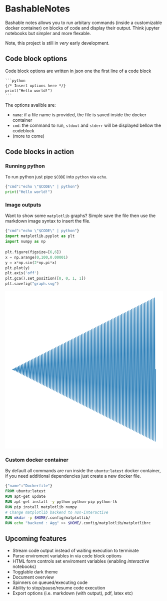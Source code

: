 # BashableNotes

Bashable notes allows you to run arbitary commands (inside a customizable docker container) on blocks of code and display their output. Think jupyter notebooks but simpler and more flexable.

Note, this project is still in _very_ early development.

## Code block options
Code block options are written in json one the first line of a code block
    
    ```python 
    {/* Insert options here */}
    print("Hello world!")
    ```
    
The options avalible are:

- `name`: if a file name is provided, the file is saved inside the docker container
- `cmd`: the command to run, `stdout` and `stderr` will be displayed bellow the codeblock
- (more to come)

## Code blocks in action

### Running python

To run python just pipe `$CODE` into `python` via `echo`.

```python 
{"cmd":"echo \"$CODE\" | python"}
print("Hello world!")
```

### Image outputs

Want to show some `matplotlib` graphs? Simple save the file then use the markdown image syntax to insert the file.

```python 
{"cmd":"echo \"$CODE\" | python"}
import matplotlib.pyplot as plt
import numpy as np

plt.figure(figsize=[6,6])
x = np.arange(0,100,0.00001)
y = x*np.sin(2*np.pi*x)
plt.plot(y)
plt.axis('off')
plt.gca().set_position([0, 0, 1, 1])
plt.savefig("graph.svg")
```

![graph](graph.svg)

### Custom docker container

By default all commands are run inside the `ubuntu:latest` docker container, if you need additional dependencies just create a new docker file.

```dockerfile 
{"name":"Dockerfile"}
FROM ubuntu:latest
RUN apt-get update
RUN apt-get install -y python python-pip python-tk
RUN pip install matplotlib numpy
# Change matplotlib backend to non-interactive
RUN mkdir -p $HOME/.config/matplotlib/
RUN echo "backend : Agg" >> $HOME/.config/matplotlib/matplotlibrc
```

## Upcoming features

- Stream code output instead of waiting execution to terminate
- Parse enviroment variables in via code block options
- HTML form controls set enviroment variables (enabling _interactive_ notebooks)
- Togglable dark theme
- Document overview
- Spinners on queued/executing code
- Ability to stop/pause/resume code execution
- Export options (i.e. markdown (with output), pdf, latex etc)